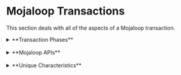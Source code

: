 
# Mojaloop Transactions
This section deals with all of the aspects of a Mojaloop transaction.
<details>
<summary>**Transaction Phases**</summary>

## Phases of a Mojaloop Transaction

A payment clearing hub based on a Mojaloop platform clears (routes and guarantees)
payments between accounts held by end parties (people, business,
government departments etc) at DFSPs, and integrates with a settlement
partner to orchestrate the movement of funds in settlement between
participating DFSPs at a later time, according to an agreed settlement
schedule.

All Mojaloop transactions are asynchronous (to ensure the most efficient
use of resources), and proceed through three phases:

1.  **Discovery,** when the Payer's DFSP works with the Mojaloop Hub to determine where the payment should be sent. This phase resolves an alias to a specific Payee DFSP and, in collaboration with that DFSP, an individual account.
 &nbsp;
2.  **Agreement of Terms, or Quotation,** when the two DFSP parties to the transaction agree that the transaction can go ahead (supporting, for example, restrictions relating to tiered KYC), and on what terms (including fees).
 &nbsp;

3.  **Transfer,** when the transaction between the two DFSPs (and by proxy their customers' accounts) is cleared.
&nbsp;

These phases are complemented by the asynchronous nature of Mojaloop. A transaction is always unique, ensuring that it will only be processed once, regardless of how frequently it is submitted for processing. This quality is known as idempotency, and ensures that, even if a customer experiences intermittent connectivity, they can be assured that their account will only be debited once, regardless of the number of retries.

This three-phase approach, complemented by idempotency, has been designed to minimize the risk of transaction failures or duplication. Consequently, we eliminate the need for transaction reconciliation by DFSPs, reduce most causes of disputes, and thereby minimize costs for all parties. 

Coupled with the Mojaloop approach to Risk Management, this ensures that even the smallest MFI and the largest international bank can participate on equal terms, without either imposing risk on the other or indeed on the Hub itself.
</details>
&nbsp;
<details>
<summary>**Mojaloop APIs**</summary>
## Mojaloop APIs

The Mojaloop Hub supports four APIs. The first two relate to end-customer transactions, whilst the last two relate to the administration of the Hub's relationship with participating DFSPs, and the settlement of cleared transactions:

1. **Transactional API**    
Mojaloop offers two functionally-equivalent transactional APIs, which each support direct connections with Participants for the purpose of conducting transactions. Both support all of the [**Mojaloop use cases**](./use-cases.md). These APIs are:
    - **FSP Interoperability (FSPIOP) API**, the long-established API, developed in accordance with the Level One Principals;
    - An **ISO 20022 Messaging Schema**, using an ISO 20022 message set provisionally agreed by the Mojaloop Foundation with the ISO 20022 Registration Management Group (RMG),and tailored to the needs of an Inclusive Instant Payments System (IIPS)such as Mojaloop. This is offered to adopters as an alternative to FSPIOP. More details of this schema can be found in the [**ISO20022 documentation**](./iso20022.md).
	
2.  **Third-party Payment Initiation (3PPI/PISP) API**

	This API is used to manage third party payment arrangements - payments initiated by fintechs on behalf of their customers from accounts held by those customers at DFSPs connected to the Mojaloop Hub. -- and to initiate those payments when authorized.


3.  **Administration API**

	The purpose of the Administration API is to enable Hub Operators to manage admin processes around:

	-   creating/activating/deactivating participants in the Hub

	-   adding and updating participant endpoint information

	-   managing participant accounts, limits, and positions

	-   creating Hub accounts

	-   performing Funds In and Funds Out operations

	-   creating/updating/viewing settlement models, for subsequent management using the Settlement API

	-   retrieving transfer details

4.  **Settlement API**

	The settlement API is used to manage the settlement process. It is not intended for the purpose of managing settlement models.


</details>
&nbsp;

<details>

<summary>**Unique Characteristics**</summary>

## Unique Transaction Characteristics

Most, if not all, of the functions Mojaloop supports are also offered by
other payment clearing hubs. What differentiates Mojaloop is:

1.  **The Three Phase Transaction Flow and Idempotency**, described above.   &nbsp;
2.  **The Agreement of Terms, or Quotation,** phase of a transaction,
    which allows two DFSPs to agree that a transaction can take place
    *before* it is committed. This supports some of the most complex
    aspects of transactions between differing types of Participant; a
    Payee DFSP can verify that the customer's account can receive the
    payment, that it hasn't been suspended, or the payment won't breach
    transaction or balance limits. If that's all OK, then the Payee DFSP
    can accept the transaction, subject to any fees that it will charge
    (any Hub fees are outside of the transaction itself). Only if the
    Payer DFSP, and the Payer him/herself, agree to those charges will
    the transaction then take place. This removes the uncertainty, and
    all but guarantees that the transaction will succeed, even before it
    happens.
    &nbsp;
3.  **End to End Non-Repudiation** in the Transfer phase of the
    transaction guarantees that each party to a message can be assured
    that the message has not been modified, and that it really was sent
    by the purported originator. This underlying technology is leveraged
    by Mojaloop to guarantee that a transaction will only be committed
    if *both* the Payer *and* the Payee DFSPs accept that it is, and
    neither party can repudiate the transaction. This obviates the need
    for transaction-level reconciliation, which drives down on the level
    of disputed transactions and eliminates exception processing, and so
    substantially reduces costs for all participants.

	Mojaloop provides a number of tools that can be freely used by DFSPs to connect to a Mojaloop Hub. These remain within the DFSP's domain, and are not the concern of the hub operator or any other party. As well as managing the connection to the Hub and facilitating transactions, these tools also ensure the security of the connection and in particular provide the key DFSP link to this non-repudiation capability.  
	&nbsp;
4.  **The PISP API is made available through the Mojaloop Hub,** not by
    individual Participants. Consequently a fintech can integrate with
    the Hub and immediately be connected to all connected DFSPs, rather
    than needing to complete an API integration with the all
    individually. This substantially reduces costs and increases
    reliability for fintechs and their customers.
    </details>
    